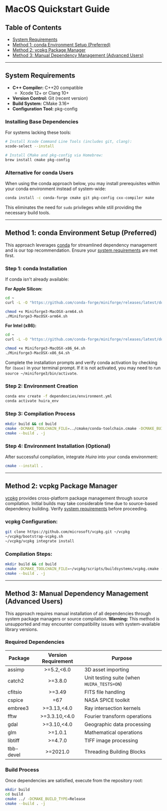 # MacOS Quickstart Guide

## Table of Contents
- [System Requirements](#system-requirements)
- [Method 1: conda Environment Setup (Preferred)](#method-1-conda-environment-setup-preferred)
- [Method 2: vcpkg Package Manager](#method-2-vcpkg-package-manager)
- [Method 3: Manual Dependency Management (Advanced Users)](#method-3-manual-dependency-management-advanced-users)

***

## System Requirements

- **C++ Compiler:** C++20 compatible
  - Xcode 12+ or Clang 10+
- **Version Control:** Git (recent version)
- **Build System:** CMake 3.16+
- **Configuration Tool:** pkg-config

### Installing Base Dependencies

For systems lacking these tools:
```bash
# Install Xcode Command Line Tools (includes git, clang):
xcode-select --install

# Install CMake and pkg-config via Homebrew:
brew install cmake pkg-config
```

### Alternative for conda Users

When using the conda approach below, you may install prerequisites within your conda environment instead of system-wide:

```bash
conda install -c conda-forge cmake git pkg-config cxx-compiler make
```

This eliminates the need for `sudo` privileges while still providing the necessary build tools.

***

## Method 1: conda Environment Setup (Preferred)

This approach leverages [conda](https://github.com/conda-forge/miniforge) for streamlined dependency management and is our top recommendation. Ensure your [system requirements](#system-requirements) are met first.

### Step 1: conda Installation
If conda isn't already available:

**For Apple Silicon:**
```bash
cd ~
curl -L -O "https://github.com/conda-forge/miniforge/releases/latest/download/Miniforge3-MacOSX-arm64.sh"

chmod +x Miniforge3-MacOSX-arm64.sh
./Miniforge3-MacOSX-arm64.sh
```

**For Intel (x86):**
```bash
cd ~
curl -L -O "https://github.com/conda-forge/miniforge/releases/latest/download/Miniforge3-MacOSX-x86_64.sh"

chmod +x Miniforge3-MacOSX-x86_64.sh
./Miniforge3-MacOSX-x86_64.sh
```

Complete the installation prompts and verify conda activation by checking for `(base)` in your terminal prompt.  If it is not activated, you may need to run `source ~/miniforge3/bin/activate`.

### Step 2: Environment Creation
```bash
conda env create -f dependencies/environment.yml
conda activate huira_env
```

### Step 3: Compilation Process
```bash
mkdir build && cd build
cmake -DCMAKE_TOOLCHAIN_FILE=../cmake/conda-toolchain.cmake -DCMAKE_BUILD_TYPE=Release ../
cmake --build . -j
```

### Step 4: Environment Installation (Optional)
After successful compilation, integrate *Huira* into your conda environment:

```bash
cmake --install .
```

***

## Method 2: vcpkg Package Manager

[vcpkg](https://github.com/microsoft/vcpkg) provides cross-platform package management through source compilation. Initial builds may take considerable time due to source-based dependency building. Verify [system requirements](#system-requirements) before proceeding.

### vcpkg Configuration:
```bash
git clone https://github.com/microsoft/vcpkg.git ~/vcpkg
~/vcpkg/bootstrap-vcpkg.sh
~/vcpkg/vcpkg integrate install
```

### Compilation Steps:
```bash
mkdir build && cd build
cmake -DCMAKE_TOOLCHAIN_FILE=~/vcpkg/scripts/buildsystems/vcpkg.cmake -DCMAKE_BUILD_TYPE=Release ../
cmake --build . -j
```

***

## Method 3: Manual Dependency Management (Advanced Users)

This approach requires manual installation of all dependencies through system package managers or source compilation. **Warning:** This method is unsupported and may encounter compatibility issues with system-available library versions.

### Required Dependencies

| Package | Version Requirement | Purpose |
|---------|:-------------------:|---------|
| assimp | >=5.2,<6.0 | 3D asset importing |
| catch2 | >=3.8.0 | Unit testing suite (when `HUIRA_TESTS=ON`) |
| cfitsio | >=3.49 | FITS file handling |
| cspice | =67 | NASA SPICE toolkit |
| embree3 | >=3.13,<4.0 | Ray intersection kernels |
| fftw | >=3.3.10,<4.0 | Fourier transform operations |
| gdal | >=3.10,<4.0 | Geographic data processing |
| glm | >=1.0.1 | Mathematical operations |
| libtiff | >=4.7.0 | TIFF image processing |
| tbb-devel | >=2021.0 | Threading Building Blocks |

### Build Process

Once dependencies are satisfied, execute from the repository root:

```bash
mkdir build
cd build
cmake ../ -DCMAKE_BUILD_TYPE=Release
cmake --build . -j
```